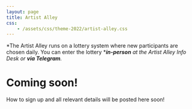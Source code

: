 ```yaml
---
layout: page
title: Artist Alley
css:
    - /assets/css/theme-2022/artist-alley.css
---
```

*The Artist Alley runs on a lottery system where new participants are chosen daily. You can enter the lottery&nbsp;****in-person*** *at the Artist Alley Info Desk or&nbsp;****via Telegram****.*

# Coming soon!
How to sign up and all relevant details will be posted here soon!
